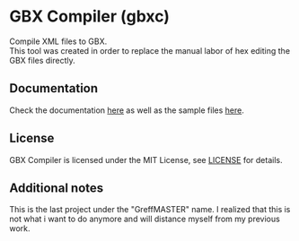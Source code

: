 # GBX Compiler (gbxc)
Compile XML files to GBX.  
This tool was created in order to replace the manual labor of hex editing the GBX files directly.

## Documentation
Check the documentation [here](https://github.com/GreffMASTER/gbxc/tree/main/Doc) as well as the sample files [here](https://github.com/GreffMASTER/gbxc/tree/main/Samples/TM1.0/GameData).

## License
GBX Compiler is licensed under the MIT License, see [LICENSE](https://github.com/GreffMASTER/gbxc/blob/main/LICENSE) for details.

## Additional notes
This is the last project under the "GreffMASTER" name. I realized that this is not what i want to do anymore and will distance myself from my previous work.
